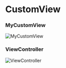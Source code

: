 # CustomView

### MyCustomView
![MyCustomView](https://user-images.githubusercontent.com/1667270/44502943-c1d16700-a6ce-11e8-8e9c-ee9fd3fe7e0f.png "MyCustomView")

### ViewController
![ViewController](https://user-images.githubusercontent.com/1667270/44502932-b1b98780-a6ce-11e8-88c5-baeb74bf6f30.png "ViewController")


